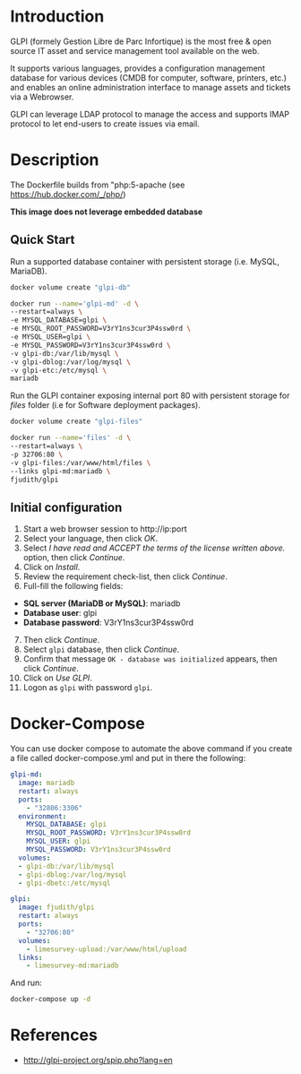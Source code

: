 # Introduction

GLPI (formely Gestion Libre de Parc Infortique) is the most free & open source IT asset and service management tool available on the web.

It supports various languages, provides a configuration management database for various devices (CMDB for computer, software, printers, etc.) and enables an online administration interface to manage assets and tickets via a Webrowser.

GLPI can leverage LDAP protocol to manage the access and supports IMAP protocol to let end-users to create issues via email.


 # Description
The Dockerfile builds from "php:5-apache (see https://hub.docker.com/_/php/)

**This image does not leverage embedded database**

## Quick Start

Run a supported database container with persistent storage (i.e. MySQL, MariaDB).

```bash
docker volume create "glpi-db"

docker run --name='glpi-md' -d \
--restart=always \
-e MYSQL_DATABASE=glpi \
-e MYSQL_ROOT_PASSWORD=V3rY1ns3cur3P4ssw0rd \
-e MYSQL_USER=glpi \
-e MYSQL_PASSWORD=V3rY1ns3cur3P4ssw0rd \
-v glpi-db:/var/lib/mysql \
-v glpi-dblog:/var/log/mysql \
-v glpi-etc:/etc/mysql \
mariadb
```

Run the GLPI container exposing internal port 80 with persistent storage for _files_ folder (i.e for Software deployment packages).

```bash
docker volume create "glpi-files"

docker run --name='files' -d \
--restart=always \
-p 32706:80 \
-v glpi-files:/var/www/html/files \
--links glpi-md:mariadb \
fjudith/glpi
```

## Initial configuration

1. Start a web browser session to http://ip:port
2. Select your language, then click _OK_.
3. Select _I have read and ACCEPT the terms of the license written above._ option, then click _Continue_.
4. Click on _Install_.
5. Review the requirement check-list, then click _Continue_.
6. Full-fill the following fields:
* **SQL server (MariaDB or MySQL)**: mariadb
* **Database user**: glpi
* **Database password**: V3rY1ns3cur3P4ssw0rd
7. Then click _Continue_.
8. Select `glpi` database, then click _Continue_.
9. Confirm that message `OK - database was initialized` appears, then click _Continue_.
10. Click on _Use GLPI_.
11. Logon as `glpi` with password `glpi`.


# Docker-Compose
You can use docker compose to automate the above command if you create a file called docker-compose.yml and put in there the following:

```yaml
glpi-md:
  image: mariadb
  restart: always
  ports:
    - "32806:3306"
  environment:
    MYSQL_DATABASE: glpi
    MYSQL_ROOT_PASSWORD: V3rY1ns3cur3P4ssw0rd
    MYSQL_USER: glpi
    MYSQL_PASSWORD: V3rY1ns3cur3P4ssw0rd
  volumes:
  - glpi-db:/var/lib/mysql
  - glpi-dblog:/var/log/mysql
  - glpi-dbetc:/etc/mysql

glpi:
  image: fjudith/glpi
  restart: always
  ports:
    - "32706:80"
  volumes:
    - limesurvey-upload:/var/www/html/upload
  links:
    - limesurvey-md:mariadb
```

And run:

```bash
docker-compose up -d
```

# References

* http://glpi-project.org/spip.php?lang=en